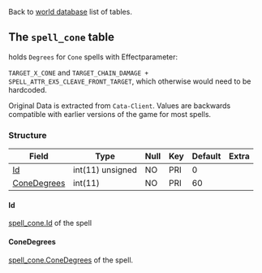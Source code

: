Back to [world database](mangosdb_struct) list of tables.

## The `spell_cone` table

holds `Degrees` for `Cone` spells with Effectparameter: 

`TARGET_X_CONE` and `TARGET_CHAIN_DAMAGE + SPELL_ATTR_EX5_CLEAVE_FRONT_TARGET`, which otherwise would need to be hardcoded.

Original Data is extracted from `Cata-Client`. Values are backwards compatible with earlier versions of the game for most spells.

### Structure

| Field| Type| Null| Key| Default| Extra|
| ---|---| ---|--- |--- |--- |
|[Id](spell_cone#Id)|int(11) unsigned|NO|PRI|0||
|[ConeDegrees](spell_cone#ConeDegrees)|int(11)|NO|PRI|60||

#### Id

[spell_cone.Id](spell_cone#Id) of the spell

#### ConeDegrees

[spell_cone.ConeDegrees](spell_cone#ConeDegrees) of the spell.